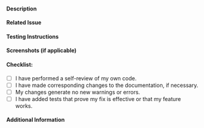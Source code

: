 #### Description
<!-- Please provide a concise summary of the changes made and the problem being solved. -->

#### Related Issue
<!-- If your PR is related to any existing issue, please link it here. -->

#### Testing Instructions
<!-- Please provide steps to test the changes made in this PR. -->

#### Screenshots (if applicable)
<!-- If your changes include UI/UX modifications or additions, please include screenshots here. -->

#### Checklist:
<!-- Please check the items below that apply to your PR. -->

- [ ] I have performed a self-review of my own code.
- [ ] I have made corresponding changes to the documentation, if necessary.
- [ ] My changes generate no new warnings or errors.
- [ ] I have added tests that prove my fix is effective or that my feature works.

#### Additional Information
<!-- Add any other context or screenshots about the pull request here. -->